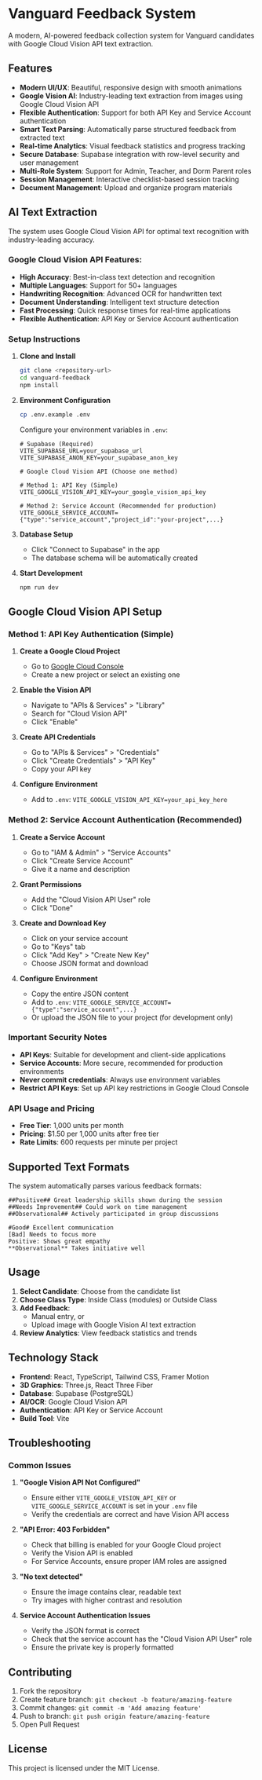 # Vanguard Feedback System

A modern, AI-powered feedback collection system for Vanguard candidates with Google Cloud Vision API text extraction.

## Features

- **Modern UI/UX**: Beautiful, responsive design with smooth animations
- **Google Vision AI**: Industry-leading text extraction from images using Google Cloud Vision API
- **Flexible Authentication**: Support for both API Key and Service Account authentication
- **Smart Text Parsing**: Automatically parse structured feedback from extracted text
- **Real-time Analytics**: Visual feedback statistics and progress tracking
- **Secure Database**: Supabase integration with row-level security and user management
- **Multi-Role System**: Support for Admin, Teacher, and Dorm Parent roles
- **Session Management**: Interactive checklist-based session tracking
- **Document Management**: Upload and organize program materials

## AI Text Extraction

The system uses Google Cloud Vision API for optimal text recognition with industry-leading accuracy.

### Google Cloud Vision API Features:
- **High Accuracy**: Best-in-class text detection and recognition
- **Multiple Languages**: Support for 50+ languages
- **Handwriting Recognition**: Advanced OCR for handwritten text
- **Document Understanding**: Intelligent text structure detection
- **Fast Processing**: Quick response times for real-time applications
- **Flexible Authentication**: API Key or Service Account authentication

### Setup Instructions

1. **Clone and Install**
   ```bash
   git clone <repository-url>
   cd vanguard-feedback
   npm install
   ```

2. **Environment Configuration**
   ```bash
   cp .env.example .env
   ```
   
   Configure your environment variables in `.env`:
   ```env
   # Supabase (Required)
   VITE_SUPABASE_URL=your_supabase_url
   VITE_SUPABASE_ANON_KEY=your_supabase_anon_key
   
   # Google Cloud Vision API (Choose one method)
   
   # Method 1: API Key (Simple)
   VITE_GOOGLE_VISION_API_KEY=your_google_vision_api_key
   
   # Method 2: Service Account (Recommended for production)
   VITE_GOOGLE_SERVICE_ACCOUNT={"type":"service_account","project_id":"your-project",...}
   ```

3. **Database Setup**
   - Click "Connect to Supabase" in the app
   - The database schema will be automatically created

4. **Start Development**
   ```bash
   npm run dev
   ```

## Google Cloud Vision API Setup

### Method 1: API Key Authentication (Simple)

1. **Create a Google Cloud Project**
   - Go to [Google Cloud Console](https://console.cloud.google.com/)
   - Create a new project or select an existing one

2. **Enable the Vision API**
   - Navigate to "APIs & Services" > "Library"
   - Search for "Cloud Vision API"
   - Click "Enable"

3. **Create API Credentials**
   - Go to "APIs & Services" > "Credentials"
   - Click "Create Credentials" > "API Key"
   - Copy your API key

4. **Configure Environment**
   - Add to `.env`: `VITE_GOOGLE_VISION_API_KEY=your_api_key_here`

### Method 2: Service Account Authentication (Recommended)

1. **Create a Service Account**
   - Go to "IAM & Admin" > "Service Accounts"
   - Click "Create Service Account"
   - Give it a name and description

2. **Grant Permissions**
   - Add the "Cloud Vision API User" role
   - Click "Done"

3. **Create and Download Key**
   - Click on your service account
   - Go to "Keys" tab
   - Click "Add Key" > "Create New Key"
   - Choose JSON format and download

4. **Configure Environment**
   - Copy the entire JSON content
   - Add to `.env`: `VITE_GOOGLE_SERVICE_ACCOUNT={"type":"service_account",...}`
   - Or upload the JSON file to your project (for development only)

### Important Security Notes

- **API Keys**: Suitable for development and client-side applications
- **Service Accounts**: More secure, recommended for production environments
- **Never commit credentials**: Always use environment variables
- **Restrict API Keys**: Set up API key restrictions in Google Cloud Console

### API Usage and Pricing

- **Free Tier**: 1,000 units per month
- **Pricing**: $1.50 per 1,000 units after free tier
- **Rate Limits**: 600 requests per minute per project

## Supported Text Formats

The system automatically parses various feedback formats:

```
##Positive## Great leadership skills shown during the session
##Needs Improvement## Could work on time management
##Observational## Actively participated in group discussions

#Good# Excellent communication
[Bad] Needs to focus more
Positive: Shows great empathy
**Observational** Takes initiative well
```

## Usage

1. **Select Candidate**: Choose from the candidate list
2. **Choose Class Type**: Inside Class (modules) or Outside Class
3. **Add Feedback**: 
   - Manual entry, or
   - Upload image with Google Vision AI text extraction
4. **Review Analytics**: View feedback statistics and trends

## Technology Stack

- **Frontend**: React, TypeScript, Tailwind CSS, Framer Motion
- **3D Graphics**: Three.js, React Three Fiber
- **Database**: Supabase (PostgreSQL)
- **AI/OCR**: Google Cloud Vision API
- **Authentication**: API Key or Service Account
- **Build Tool**: Vite

## Troubleshooting

### Common Issues

1. **"Google Vision API Not Configured"**
   - Ensure either `VITE_GOOGLE_VISION_API_KEY` or `VITE_GOOGLE_SERVICE_ACCOUNT` is set in your `.env` file
   - Verify the credentials are correct and have Vision API access

2. **"API Error: 403 Forbidden"**
   - Check that billing is enabled for your Google Cloud project
   - Verify the Vision API is enabled
   - For Service Accounts, ensure proper IAM roles are assigned

3. **"No text detected"**
   - Ensure the image contains clear, readable text
   - Try images with higher contrast and resolution

4. **Service Account Authentication Issues**
   - Verify the JSON format is correct
   - Check that the service account has the "Cloud Vision API User" role
   - Ensure the private key is properly formatted

## Contributing

1. Fork the repository
2. Create feature branch: `git checkout -b feature/amazing-feature`
3. Commit changes: `git commit -m 'Add amazing feature'`
4. Push to branch: `git push origin feature/amazing-feature`
5. Open Pull Request

## License

This project is licensed under the MIT License.